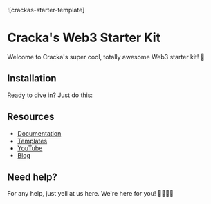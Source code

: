 ![crackas-starter-template]

# Cracka's Web3 Starter Kit

Welcome to Cracka's super cool, totally awesome Web3 starter kit! 🚀

## Installation

Ready to dive in? Just do this:

## Resources

- [Documentation](https://portal.thirdweb.com/typescript/v5)
- [Templates](https://thirdweb.com/templates)
- [YouTube](https://www.youtube.com/c/thirdweb)
- [Blog](https://blog.thirdweb.com)

## Need help?

For any help, just yell at us here. We're here for you! 🦸‍♂️🦸‍♀️
